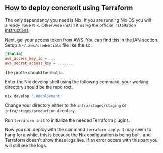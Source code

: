 ## How to deploy concrexit using Terraform

The only dependency you need is Nix.
If you are running Nix OS you will already have Nix.
Otherwise install it using the [official installation instructions]

[official installation instructions]: https://nixos.org/download.html#nix-quick-install

Next, get your access token from AWS.
You can find this in the IAM section.
Setup a `~/.aws/credentials` file like the so:

```ini
[thalia]
aws_access_key_id = ...
aws_secret_access_key = ........
```

The profile should be `thalia`.

Enter the Nix develop shell using the following command, your working directory should be the repo root.

```bash
nix develop '.#deployment'
```

Change your directory either to the `infra/stages/staging` or `infra/stages/production` directory.

Run `terraform init` to initialize the needed Terraform plugins.

Now you can deploy with the command `terraform apply`.
It may seem to hang for a while, this is because the Nix configuration is being built, and Terraform doesn't show these logs live.
If an error occurs with this part you will still see the logs.
